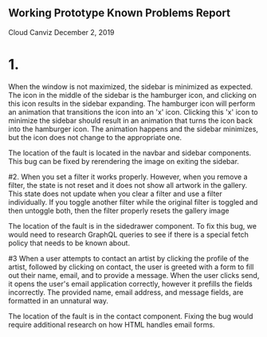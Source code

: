 ## Working Prototype Known Problems Report
Cloud Canviz
December 2, 2019

# 1. 
When the window is not maximized, the sidebar is minimized as expected. The icon in the middle of the sidebar is the hamburger icon, and clicking on this icon results in the sidebar expanding. The hamburger icon will perform an animation that transitions the icon into an 'x' icon. Clicking this 'x' icon to minimize the sidebar should result in an animation that turns the icon back into the hamburger icon. The animation happens and the sidebar minimizes, but the icon does not change to the appropriate one.

The location of the fault is located in the navbar and sidebar components. This bug can be fixed by rerendering the image on exiting the sidebar. 

#2. 
When you set a filter it works properly. However, when you remove a filter, the state is not reset and it does not show all artwork in the gallery. This state does not update when you clear a filter and use a filter individually. If you toggle another filter while the original filter is toggled and then untoggle both, then the filter properly resets the gallery image

The location of the fault is in the sidedrawer component. To fix this bug, we would need to research GraphQL queries to see if there is a special fetch policy that needs to be known about.

#3
When a user attempts to contact an artist by clicking the profile of the artist, followed by clicking on contact, the user is greeted with a form to fill out their name, email, and to provide a message. When the user clicks send, it opens the user's email application correctly, however it prefills the fields incorrectly. The provided name, email address, and message fields, are formatted in an unnatural way.

The location of the fault is in the contact component. Fixing the bug would require additional research on how HTML handles email forms.